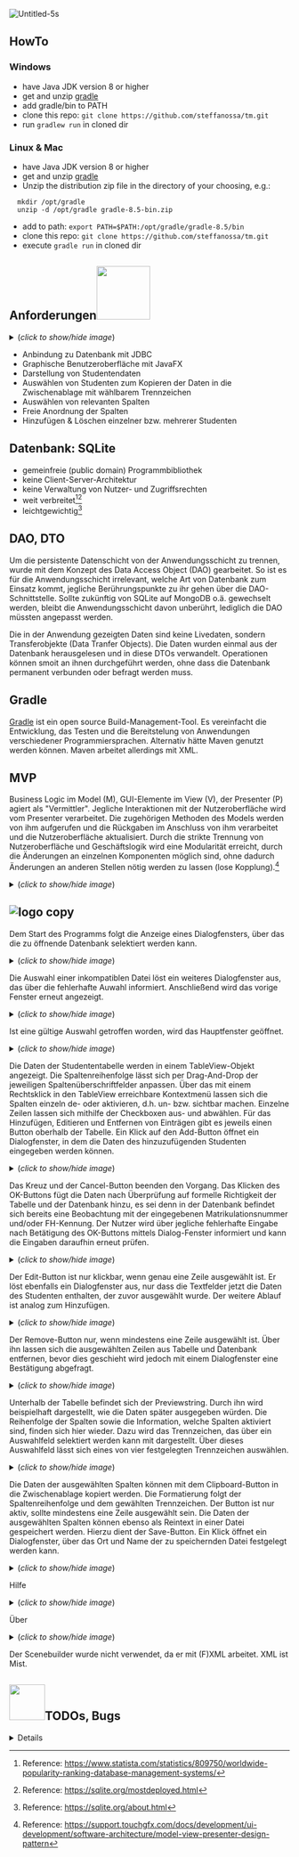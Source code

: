 ![Untitled-5s](https://github.com/steffanossa/tm/assets/94658723/0528db5d-502f-4324-8df7-1b1699f03307)


## HowTo

### Windows
- have Java JDK version 8 or higher 
- get and unzip <a href="https://gradle.org/releases/">gradle</a>
- add gradle/bin to PATH
- clone this repo: `git clone https://github.com/steffanossa/tm.git`
- run ``gradlew run`` in cloned dir
### Linux & Mac
- have Java JDK version 8 or higher 
- get and unzip <a href="https://gradle.org/releases/">gradle</a>
- Unzip the distribution zip file in the directory of your choosing, e.g.:

```
  mkdir /opt/gradle
  unzip -d /opt/gradle gradle-8.5-bin.zip
```
- add to path:  `export PATH=$PATH:/opt/gradle/gradle-8.5/bin`
- clone this repo: `git clone https://github.com/steffanossa/tm.git`
- execute <order66> `gradle run` in cloned dir

## Anforderungen<img src="https://github.com/steffanossa/tm/assets/94658723/a03dad82-7fe1-47e8-ba1f-28105c2143af" width="96">
<details>
  <summary>(<i>click to show/hide image</i>)</summary>
  <!-- has to be followed by an empty line! -->
<img src="https://github.com/steffanossa/tm/assets/94658723/0551d5fe-8406-42fb-92d0-6b25ba029b2b" width="400">
</details>


- Anbindung zu Datenbank mit JDBC
- Graphische Benutzeroberfläche mit JavaFX
- Darstellung von Studentendaten
- Auswählen von Studenten zum Kopieren der Daten in die Zwischenablage mit wählbarem Trennzeichen
- Auswählen von relevanten Spalten
- Freie Anordnung der Spalten
- Hinzufügen & Löschen einzelner bzw. mehrerer Studenten

## Datenbank: SQLite

- gemeinfreie (public domain) Programmbibliothek
- keine Client-Server-Architektur
- keine Verwaltung von Nutzer- und Zugriffsrechten
- weit verbreitet[^2][^3]
- leichtgewichtig[^4]

## DAO, DTO

Um die persistente Datenschicht von der Anwendungsschicht zu trennen, wurde mit dem Konzept des Data Access Object (DAO) gearbeitet. So ist es für die Anwendungsschicht irrelevant, welche Art von Datenbank zum Einsatz kommt, jegliche Berührungspunkte zu ihr gehen über die DAO-Schnittstelle. Sollte zukünftig von SQLite auf MongoDB o.ä. gewechselt werden, bleibt die Anwendungsschicht davon unberührt, lediglich die DAO müssten angepasst werden.

Die in der Anwendung gezeigten Daten sind keine Livedaten, sondern Transferobjekte (Data Tranfer Objects). Die Daten wurden einmal aus der Datenbank herausgelesen und in diese DTOs verwandelt. Operationen können smoit an ihnen durchgeführt werden, ohne dass die Datenbank permanent verbunden oder befragt werden muss.

## Gradle

<a href="https://gradle.org/releases/">Gradle</a> ist ein open source Build-Management-Tool. Es vereinfacht die Entwicklung, das Testen und die Bereitstelung von Anwendungen verschiedener Programmiersprachen. Alternativ hätte Maven genutzt werden können. Maven arbeitet allerdings mit XML.

## MVP


Business Logic im Model (M), GUI-Elemente im View (V), der Presenter (P) agiert als "Vermittler". Jegliche Interaktionen mit der Nutzeroberfläche wird vom Presenter verarbeitet. Die zugehörigen Methoden des Models werden von ihm aufgerufen und die Rückgaben im Anschluss von ihm verarbeitet und die Nutzeroberfläche aktualisiert. Durch die strikte Trennung von Nutzeroberfläche und Geschäftslogik wird eine Modularität erreicht, durch die Änderungen an einzelnen Komponenten möglich sind, ohne dadurch Änderungen an anderen Stellen nötig werden zu lassen (lose Kopplung).[^5]

<details>
  <summary>(<i>click to show/hide image</i>)</summary>
  <!-- has to be followed by an empty line! -->
  
![NOsxJiGm44LxVyNWQXVa5RGq92K5We97RUmB6ScFO8z9WVXteYGGYNREkMUwAhP8Yq6ToO08YbPGs2fX2Q2-k845hXNGeN8S0xyn_56vO6kbXuAA92ZqfIxebPD_OVyEUSoz4yxfSBocpyn-XctqLl1qkns-rPQuonvXcTUFS3-YsD_XpIuzCwRPCJGj-PNjp_NbwNHEch8nXlILNgF_X](https://github.com/steffanossa/tm/assets/94658723/ad076175-a976-4346-b2af-3b87889a949d)
</details>


![logo copy](https://github.com/steffanossa/tm/assets/94658723/6a543b43-669f-4a62-a7be-2f727b927d2b)
---


Dem Start des Programms folgt die Anzeige eines Dialogfensters, über das die zu öffnende Datenbank selektiert werden kann.
<details>
  <summary>(<i>click to show/hide image</i>)</summary>
  <!-- has to be followed by an empty line! -->
  
![image](https://github.com/steffanossa/tm/assets/94658723/fceee68c-0d84-4b1e-b577-f64e217f150c)
</details>

Die Auswahl einer inkompatiblen Datei löst ein weiteres Dialogfenster aus, das über die fehlerhafte Auwahl informiert. Anschließend wird das vorige Fenster erneut angezeigt.
<details>
  <summary>(<i>click to show/hide image</i>)</summary>
  <!-- has to be followed by an empty line! -->
  
![image](https://github.com/steffanossa/tm/assets/94658723/f892090d-64e8-46a4-bafa-172e32a6f8e2)

</details>

Ist eine gültige Auswahl getroffen worden, wird das Hauptfenster geöffnet.
<details>
  <summary>(<i>click to show/hide image</i>)</summary>
  <!-- has to be followed by an empty line! -->
  
![image](https://github.com/steffanossa/tm/assets/94658723/6fe06e5a-836a-42e7-99b5-031ac84f0701)

</details>

Die Daten der Studententabelle werden in einem TableView-Objekt angezeigt. Die Spaltenreihenfolge lässt sich per Drag-And-Drop der jeweiligen Spaltenüberschriftfelder anpassen. Über das mit einem Rechtsklick in den TableView erreichbare Kontextmenü lassen sich die Spalten einzeln de- oder aktivieren, d.h. un- bzw. sichtbar machen. Einzelne Zeilen lassen sich mithilfe der Checkboxen aus- und abwählen.
Für das Hinzufügen, Editieren und Entfernen von Einträgen gibt es jeweils einen Button oberhalb der Tabelle.
Ein Klick auf den Add-Button öffnet ein Dialogfenster, in dem die Daten des hinzuzufügenden Studenten eingegeben werden können.
<details>
  <summary>(<i>click to show/hide image</i>)</summary>
  <!-- has to be followed by an empty line! -->
  
![image](https://github.com/steffanossa/tm/assets/94658723/59ca2799-12db-4c5e-be45-c5285aa010fd)
</details>

Das Kreuz und der Cancel-Button beenden den Vorgang.
Das Klicken des OK-Buttons fügt die Daten nach Überprüfung auf formelle Richtigkeit der Tabelle und der Datenbank hinzu, es sei denn in der Datenbank befindet sich bereits eine Beobachtung mit der eingegebenen Matrikulationsnummer und/oder FH-Kennung. Der Nutzer wird über jegliche fehlerhafte Eingabe nach Betätigung des OK-Buttons mittels Dialog-Fenster informiert und kann die Eingaben daraufhin erneut prüfen.
<details>
  <summary>(<i>click to show/hide image</i>)</summary>
  <!-- has to be followed by an empty line! -->
  
![image](https://github.com/steffanossa/tm/assets/94658723/481c3a7e-0edc-4875-b450-04e1de4c7cd3)
![image](https://github.com/steffanossa/tm/assets/94658723/5864af6a-fb14-4228-9fd4-af97f5cbed0e)

</details>

Der Edit-Button ist nur klickbar, wenn genau eine Zeile ausgewählt ist. Er löst ebenfalls ein Dialogfenster aus, nur dass die Textfelder jetzt die Daten des Studenten enthalten, der zuvor ausgewählt wurde. Der weitere Ablauf ist analog zum Hinzufügen.
<details>
  <summary>(<i>click to show/hide image</i>)</summary>
  <!-- has to be followed by an empty line! -->
  
![image](https://github.com/steffanossa/tm/assets/94658723/3bca4572-5d1c-4f42-a08f-a33ba251b40e)
</details>

Der Remove-Button nur, wenn mindestens eine Zeile ausgewählt ist. Über ihn lassen sich die ausgewählten Zeilen aus Tabelle und Datenbank entfernen, bevor dies geschieht wird jedoch mit einem Dialogfenster eine Bestätigung abgefragt.
<details>
  <summary>(<i>click to show/hide image</i>)</summary>
  <!-- has to be followed by an empty line! -->
  
![image](https://github.com/steffanossa/tm/assets/94658723/d1553e4b-0866-459c-b4cb-81b82ace66cf)

</details>

Unterhalb der Tabelle befindet sich der Previewstring. Durch ihn wird beispielhaft dargestellt, wie die Daten später ausgegeben würden. Die Reihenfolge der Spalten sowie die Information, welche Spalten aktiviert sind, finden sich hier wieder. Dazu wird das Trennzeichen, das über ein Auswahlfeld selektiert werden kann mit dargestellt. Über dieses Auswahlfeld lässt sich eines von vier festgelegten Trennzeichen auswählen.
<details>
  <summary>(<i>click to show/hide image</i>)</summary>
  <!-- has to be followed by an empty line! -->
  
![image](https://github.com/steffanossa/tm/assets/94658723/7cbaa57f-548f-494b-947a-80788ed56bc7)
</details>

Die Daten der ausgewählten Spalten können mit dem Clipboard-Button in die Zwischenablage kopiert werden. Die Formatierung folgt der Spaltenreihenfolge und dem gewählten Trennzeichen. Der Button ist nur aktiv, sollte mindestens eine Zeile ausgewählt sein.
Die Daten der ausgewählten Spalten können ebenso als Reintext in einer Datei gespeichert werden. Hierzu dient der Save-Button. Ein Klick öffnet ein Dialogfenster, über das Ort und Name der zu speichernden Datei festgelegt werden kann.
<details>
  <summary>(<i>click to show/hide image</i>)</summary>
  <!-- has to be followed by an empty line! -->
  
![image](https://github.com/steffanossa/tm/assets/94658723/e2206fa7-c5ec-4a8f-bb7c-e6092d1d1fbe)
</details>

Hilfe

<details>
  <summary>(<i>click to show/hide image</i>)</summary>
  <!-- has to be followed by an empty line! -->

![image](https://github.com/steffanossa/tm/assets/94658723/4fec96c9-1f3c-4995-ac16-5a58caf6b1bb)
</details>

Über

<details>
  <summary>(<i>click to show/hide image</i>)</summary>
  <!-- has to be followed by an empty line! -->

![image](https://github.com/steffanossa/tm/assets/94658723/67cf0e4d-5ee6-4dd6-8ce0-a7c8fb9db951)
</details>

Der Scenebuilder wurde nicht verwendet, da er mit (F)XML arbeitet. XML ist Mist.

## <img src="https://github.com/steffanossa/tm/assets/94658723/596780a5-53ec-4b71-94d4-1ebd08b73aba" width="64">TODOs, Bugs
<details>
  
- [x] mock db in test dir
- [x] unit tests
  - [x] studentDAO
  - [x] sqlitebuddy
  - [x] mainmodel
  - [x] inputdialogmodel
- [ ] custom exceptions MEH
- [x] edit window umbennenen
- [x] bad input sprache
- [x] uniquenessmessage sprache
- [x] DAO Interface
- [x] Edit-Button
- [x] bilder updaten
- [x] menubar mit reload data, help und about
- [x] about view
- [x] help view
- [x] howTo schreiben
- [x] testen unter linux / mac (debian 12 workde)
- [x] uml gedöns
  - [x] mvp
  - [x] dao
  - [x] add process
  - [x] class diagram
- [ ] datenbank interaktionen minimieren
  - [ ] remove
  - [ ] edit
  - [ ] add
- [x] generic alert for any errors!
- [x] checkbox column
  - [x] adds to selected
  - [x] not in preview
  - [ ] not in reordering -> setReorderable=false still allows "passive reordering" :(
  - [x] not hideable
  - [x] not in clipboard & saveTo
  - [x] update what happens after exception alert
- [ ] fix toggleAll (disabled)
- [ ] fix cancelling add-process unselects everything
- [ ] add screenshot of exception alert
- [ ] redo alerts, enum for image selection?
</details>

[^2]: Reference: https://www.statista.com/statistics/809750/worldwide-popularity-ranking-database-management-systems/

[^3]: Reference: https://sqlite.org/mostdeployed.html

[^4]: Reference: https://sqlite.org/about.html

[^5]: Reference: https://support.touchgfx.com/docs/development/ui-development/software-architecture/model-view-presenter-design-pattern
